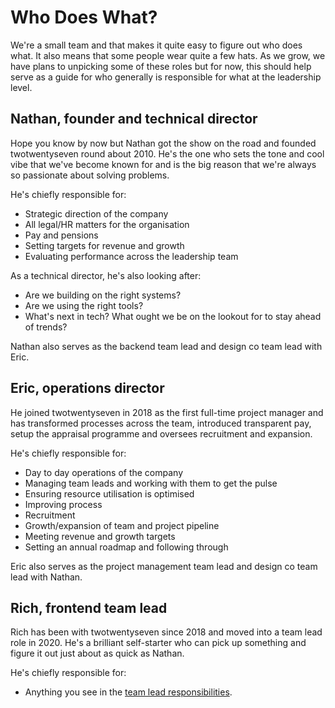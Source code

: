 # Who Does What?

We're a small team and that makes it quite easy to figure out who does what. It also means that some people wear quite a few hats. As we grow, we have plans to unpicking some of these roles but for now, this should help serve as a guide for who generally is responsible for what at the leadership level. 

## Nathan, founder and technical director

Hope you know by now but Nathan got the show on the road and founded twotwentyseven round about 2010. He's the one who sets the tone and cool vibe that we've become known for and is the big reason that we're always so passionate about solving problems. 

He's chiefly responsible for:
* Strategic direction of the company
* All legal/HR matters for the organisation
* Pay and pensions
* Setting targets for revenue and growth
* Evaluating performance across the leadership team

As a technical director, he's also looking after:
* Are we building on the right systems?
* Are we using the right tools?
* What's next in tech? What ought we be on the lookout for to stay ahead of trends?

Nathan also serves as the backend team lead and design co team lead with Eric. 

## Eric, operations director

He joined twotwentyseven in 2018 as the first full-time project manager and has transformed processes across the team, introduced transparent pay, setup the appraisal programme and oversees recruitment and expansion. 

He's chiefly responsible for:
* Day to day operations of the company
* Managing team leads and working with them to get the pulse
* Ensuring resource utilisation is optimised
* Improving process
* Recruitment
* Growth/expansion of team and project pipeline
* Meeting revenue and growth targets
* Setting an annual roadmap and following through

Eric also serves as the project management team lead and design co team lead with Nathan. 

## Rich, frontend team lead

Rich has been with twotwentyseven since 2018 and moved into a team lead role in 2020. He's a brilliant self-starter who can pick up something and figure it out just about as quick as Nathan. 

He's chiefly responsible for:
* Anything you see in the [team lead responsibilities](https://github.com/twotwentyseven/handbook/blob/master/team-lead-responsibilities.md). 